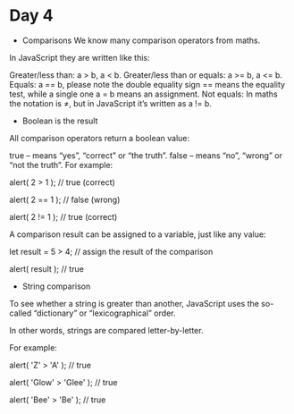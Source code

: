 # Day 4

- Comparisons
We know many comparison operators from maths.

In JavaScript they are written like this:

Greater/less than: a > b, a < b.
Greater/less than or equals: a >= b, a <= b.
Equals: a == b, please note the double equality sign == means the equality test, while a single one a = b means an assignment.
Not equals: In maths the notation is ≠, but in JavaScript it’s written as a != b.

- Boolean is the result

All comparison operators return a boolean value:

true – means “yes”, “correct” or “the truth”.
false – means “no”, “wrong” or “not the truth”.
For example:

alert( 2 > 1 );  // true (correct)

alert( 2 == 1 ); // false (wrong)

alert( 2 != 1 ); // true (correct)

A comparison result can be assigned to a variable, just like any value:

let result = 5 > 4; // assign the result of the comparison

alert( result ); // true

- String comparison

To see whether a string is greater than another, JavaScript uses the so-called “dictionary” or “lexicographical” order.

In other words, strings are compared letter-by-letter.

For example:

alert( 'Z' > 'A' ); // true

alert( 'Glow' > 'Glee' ); // true

alert( 'Bee' > 'Be' ); // true
